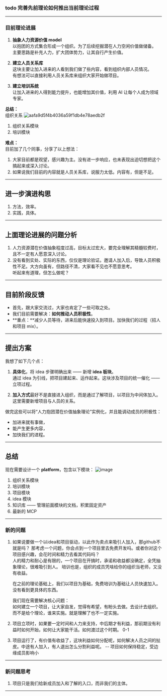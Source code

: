 
### todo 完善先前理论如何推出当前理论过程
------------------------
### 目前理论进展

1. **抽象人力资源价值 model**  
   以抱团的方式集合形成一个组织。为了后续挖掘潜在人力空闲价值做储备。  
   主要思路是补充人力，扩大团体势力，让其自行产生价值。

2. **建立人员关系库**  
   这块主要让加入进来的人看到我们做了些内容，看到组织内部人员情况。  
   有想法可以直接利用人员关系库来组织大家开始做项目。

3. **建立培训系统**  
   让加入进来的人得到能力提升，也能增加其价值，利用 AI 让每个人成为领域专家。

**总结：**  
组织关系
![aafa9d5f4b4036a59f1db4e78aedb2f](https://github.com/user-attachments/assets/7fff0f7f-52b8-41e2-93ef-560c1fa54f5a)

1. 组织关系模块  
2. 培训模块

**难点：**  
目前加了几个同事，分享了以上想法：  
1. 大家目前都是观望，感兴趣为主。没有进一步响应，也未表现出迫切想把这个搞起来或深入讨论。  
2. 如果说我们目前的内容就是人员关系库，说服力太低。内容有，但是不足。

---

## 进一步演进构思

1. 方法，效率。  
2. 实践，具体。

---

## 上面理论进展的问题分析

1. 人力资源潜在价值抽象程度过高，目标太过宏大，要完全理解其精髓较费时，且不一定有人愿意深入讨论。  
2. 没有看到实处、实际的东西，仅仅是理论验证。邀请人加入后，导致人员积极性不足。大方向虽有，但路径不清，大家看不见也不愿意思考。  
   听起来有道理，但怎么做呢？

---

## 目前阶段反馈

- 首先，跟大家交流过，大家也肯定了一些可取之处。  
- 我们目前需要解决：**如何推动人员积极性**。  
- **重点：**减少人员等待，进来后能快速投入到项目。加快我们的过程（招人和项目 mix）。

---

## 提出方案

我想了如下几个点：

1. **具体化**，将 idea 步骤明确出来 —— 新增 **idea 板块**。  
   通过 idea 为引线，把项目建起来、运作起来。这块涉及项目的统一催化 —— 立项过程。

2. **加入方式**最好不是直接进入组织，而是通过了解项目，以项目为中间体加入。  
   这里需要新增项目与人员的关系。

做完这些可以将“人力抱团潜在价值抽象理论”实例化，并且能调动成员的积极性：  
- 加进来就有事做，  
- 能产生更多内容，  
- 加快我们的进程。

---

## 总结

现在需要设计一个 **platform**，包含以下模块：
![image](https://github.com/user-attachments/assets/0b45135d-af29-493f-a867-bd2e889b0692)

1. 组织关系模块  
2. 培训模块  
3. 项目模块  
4. idea 模块  
5. 知识库 —— 管理前面模块的文档，积累固定资产  
6. 最新的 MCP

---

### 新的问题
1. 如果说要做一个以idea和项目驱动，以此作为卖点来吸引人加入，那github不就是吗？
   那考虑一个问题，你会点到一个项目里去免费开发吗。或者你对这个项目感兴趣，会花时间和精力去看其代码吗？  
   人的精力和耐心是有限的，一个项目在开搞时，承诺和收益都没确定，全凭抽象理论，很难吸引到人。
   培训也是，组织的成员凭啥给你的组织当老师，又没有收益。  
   
   在之前的理论基础上，我们以项目为基础，免费培训为基础让人员快速加入。 没有看到更具体的东西。  
   
   我们现在需要解决核心问题：  
   如何建立一个项目，让大家自发，觉得有希望，有盼头去做。去设计去组织。  
   而不是给个理论，谁来实施。就是理解了也不一定实施。  

2. 项目立项时，如果要一定时间和人力来支持，中后期才有利益，那前期没有利益时如何开始，如何让大家能干活。如何渡过这个时期。 0-1  

3. 项目运行了，有价值有收益了，这块利益如何分配呢，如何解决人员之间的扯皮。中途有人加入，有人退出怎么分割利益呢。 -- 项目如何保持稳定，受边缘成员影响小

-----

### 新问题思考
1. 项目只是我们给新成员加入和了解的入口，而非我们的主体。

-----

